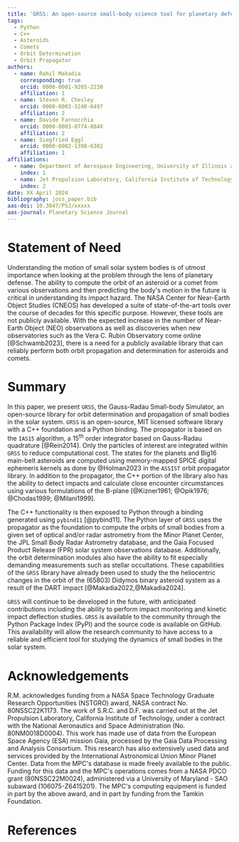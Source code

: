 ```yaml
---
title: 'GRSS: An open-source small-body science tool for planetary defense'
tags:
  - Python
  - C++
  - Asteroids
  - Comets
  - Orbit Determination
  - Orbit Propagator
authors:
  - name: Rahil Makadia
    corresponding: true
    orcid: 0000-0001-9265-2230
    affiliation: 1
  - name: Steven R. Chesley
    orcid: 0000-0003-3240-6497
    affiliation: 2
  - name: Davide Farnocchia
    orcid: 0000-0003-0774-884X
    affiliation: 2
  - name: Siegfried Eggl
    orcid: 0000-0002-1398-6302
    affiliation: 1
affiliations:
  - name: Department of Aerospace Engineering, University of Illinois at Urbana-Champaign, Urbana, IL 61801, USA
    index: 1
  - name: Jet Propulsion Laboratory, California Institute of Technology, Pasadena, CA 91109, USA
    index: 2
date: XX April 2024
bibliography: joss_paper.bib
aas-doi: 10.3847/PSJ/xxxxx
aas-journal: Planetary Science Journal
---
```


# Statement of Need

Understanding the motion of small solar system bodies is of utmost importance when looking at the problem through the lens of planetary defense. The ability to compute the orbit of an asteroid or a comet from various observations and then predicting the body's motion in the future is critical in understanding its impact hazard. The NASA Center for Near-Earth Object Studies (CNEOS) has developed a suite of state-of-the-art tools over the course of decades for this specific purpose. However, these tools are not publicly available. With the expected increase in the number of Near-Earth Object (NEO) observations as well as discoveries when new observatories such as the Vera C. Rubin Observatory come online [@Schwamb2023], there is a need for a publicly available library that can reliably perform both orbit propagation and determination for asteroids and comets.

# Summary

In this paper, we present ``GRSS``, the Gauss-Radau Small-body Simulator, an open-source library for orbit determination and propagation of small bodies in the solar system. ``GRSS`` is an open-source, MIT licensed software library with a C++ foundation and a Python binding. The propagator is based on the ``IAS15`` algorithm, a 15<sup>th</sup> order integrator based on Gauss-Radau quadrature [@Rein2014]. Only the particles of interest are integrated within ``GRSS`` to reduce computational cost. The states for the planets and Big16 main-belt asteroids are computed using memory-mapped SPICE digital ephemeris kernels as done by @Holman2023 in the ``ASSIST`` orbit propagator library. In addition to the propagator, the C++ portion of the library also has the ability to detect impacts and calculate close encounter circumstances using various formulations of the B-plane [@Kizner1961; @Opik1976; @Chodas1999; @Milani1999].

The C++ functionality is then exposed to Python through a binding generated using ``pybind11`` [@pybind11]. The Python layer of ``GRSS`` uses the propagator as the foundation to compute the orbits of small bodies from a given set of optical and/or radar astrometry from the Minor Planet Center, the JPL Small Body Radar Astrometry database, and the Gaia Focused Product Release (FPR) solar system observations database. Additionally, the orbit determination modules also have the ability to fit especially demanding measurements such as stellar occultations. These capabilities of the ``GRSS`` library have already been used to study the the heliocentric changes in the orbit of the (65803) Didymos binary asteroid system as a result of the DART impact [@Makadia2022,@Makadia2024].

``GRSS`` will continue to be developed in the future, with anticipated contributions including the ability to perform impact monitoring and kinetic impact deflection studies. ``GRSS`` is available to the community through the Python Package Index (PyPI) and the source code is available on GitHub. This availability will allow the research community to have access to a reliable and efficient tool for studying the dynamics of small bodies in the solar system.

# Acknowledgements

R.M. acknowledges funding from a NASA Space Technology Graduate Research Opportunities (NSTGRO) award, NASA contract No. 80NSSC22K1173. The work of S.R.C. and D.F. was carried out at the Jet Propulsion Laboratory, California Institute of Technology, under a contract with the National Aeronautics and Space Administration (No. 80NM0018D0004). This work has made use of data from the European Space Agency (ESA) mission Gaia, processed by the Gaia Data Processing and Analysis Consortium. This research has also extensively used data and services provided by the International Astronomical Union Minor Planet Center. Data from the MPC's database is made freely available to the public. Funding for this data and the MPC's operations comes from a NASA PDCO grant (80NSSC22M0024), administered via a University of Maryland - SAO subaward (106075-Z6415201). The MPC's computing equipment is funded in part by the above award, and in part by funding from the Tamkin Foundation.

# References
